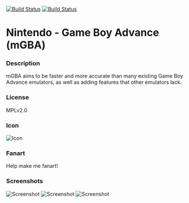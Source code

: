 [![Build Status](https://travis-ci.org/kodi-game/game.libretro.mgba.svg?branch=master)](https://travis-ci.org/kodi-game/game.libretro.mgba)
[![Build Status](https://ci.appveyor.com/api/projects/status/github/kodi-game/game.libretro.mgba?svg=true)](https://ci.appveyor.com/project/kodi-game/game-libretro-mgba)

# Nintendo - Game Boy Advance (mGBA)

### Description

mGBA aims to be faster and more accurate than many existing Game Boy Advance emulators, as well as adding features that other emulators lack.

### License

MPLv2.0

### Icon

![Icon](game.libretro.mgba/resources/icon.png)

### Fanart

Help make me fanart!

### Screenshots

![Screenshot](game.libretro.mgba/resources/screenshot-01.jpg)
![Screenshot](game.libretro.mgba/resources/screenshot-02.jpg)
![Screenshot](game.libretro.mgba/resources/screenshot-03.jpg)
